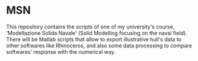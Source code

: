 # MSN

This repository contains the scripts of one of my university's course, 'Modellazione Solida Navale' (Solid Modelling focusing on the naval field).
There will be Matlab scripts that allow to export illustrative hull's data to other softwares like Rhinoceros, and also some data processing to compare softwares' response with the numerical way.
